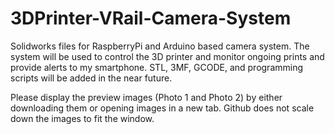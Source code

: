 # 3DPrinter-VRail-Camera-System
Solidworks files for RaspberryPi and Arduino based camera system. The system will be used to control the 3D printer and monitor ongoing prints and provide alerts to my smartphone. STL, 3MF, GCODE, and programming scripts will be added in the near future.

Please display the preview images (Photo 1 and Photo 2) by either downloading them or opening images in a new tab. Github does not scale down the images to fit the window.
